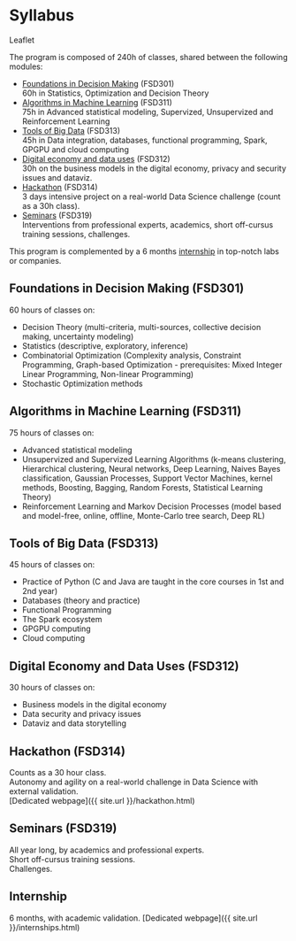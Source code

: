 # Syllabus

<leaflet><a class="buttons">Leaflet</a></leaflet>

The program is composed of 240h of classes, shared between the following modules:
- [Foundations in Decision Making](#fsd301) (FSD301)<br>
60h in Statistics, Optimization and Decision Theory
- [Algorithms in Machine Learning](#fsd311) (FSD311)<br>
75h in Advanced statistical modeling, Supervized, Unsupervized and Reinforcement Learning
- [Tools of Big Data](#fsd313) (FSD313)<br>
45h in Data integration, databases, functional programming, Spark, GPGPU and cloud computing
- [Digital economy and data uses](#fsd312) (FSD312)<br>
30h on the business models in the digital economy, privacy and security issues and dataviz.
- [Hackathon](#fsd314) (FSD314)<br>
3 days intensive project on a real-world Data Science challenge (count as a 30h class).
- [Seminars](#fsd319) (FSD319)<br>
Interventions from professional experts, academics, short off-cursus training sessions, challenges.

This program is complemented by a 6 months [internship](#internship) in top-notch labs or companies.

## <a id="fsd301"></a>Foundations in Decision Making (FSD301)
60 hours of classes on:
- Decision Theory (multi-criteria, multi-sources, collective decision making, uncertainty modeling)
- Statistics (descriptive, exploratory, inference)
- Combinatorial Optimization (Complexity analysis, Constraint Programming, Graph-based Optimization - prerequisites: Mixed Integer Linear Programming, Non-linear Programming)
- Stochastic Optimization methods

## <a id="fsd311"></a>Algorithms in Machine Learning (FSD311)
75 hours of classes on:
- Advanced statistical modeling
- Unsupervized and Supervized Learning Algorithms (k-means clustering, Hierarchical clustering, Neural networks, Deep Learning, Naives Bayes classification, Gaussian Processes, Support Vector Machines, kernel methods, Boosting, Bagging, Random Forests, Statistical Learning Theory)
- Reinforcement Learning and Markov Decision Processes (model based and model-free, online, offline, Monte-Carlo tree search, Deep RL)

## <a id="fsd313"></a>Tools of Big Data (FSD313)
45 hours of classes on:
- Practice of Python (C and Java are taught in the core courses in 1st and 2nd year)
- Databases (theory and practice)
- Functional Programming
- The Spark ecosystem
- GPGPU computing
- Cloud computing

## <a id="fsd312"></a>Digital Economy and Data Uses (FSD312)
30 hours of classes on:
- Business models in the digital economy
- Data security and privacy issues
- Dataviz and data storytelling

## <a id="fsd314"></a>Hackathon (FSD314)
Counts as a 30 hour class.<br>
Autonomy and agility on a real-world challenge in Data Science with external validation.<br>
[Dedicated webpage]({{ site.url }}/hackathon.html)

## <a id="fsd319"></a>Seminars (FSD319)
All year long, by academics and professional experts.<br>
Short off-cursus training sessions.<br>
Challenges.

## <a id="internship"></a>Internship
6 months, with academic validation.
[Dedicated webpage]({{ site.url }}/internships.html)
